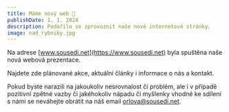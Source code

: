 ```yaml
---
title: Máme nový web 🤩
publishDate: 1. 1. 2024
description: Podařilo se zprovoznit naše nové internetové stránky.
image: nad_rybniky.jpg
---
```


Na adrese [www.sousedi.net](https://www.sousedi.net) byla spuštěna naše nová webová prezentace.

Najdete zde plánované akce, aktuální články i informace o nás a kontakt.

Pokud byste narazili na jakoukoliv nesrovnalost či problém, ale i v případě pozitivní zpětné vazby či jakéhokoliv nápadu či myšlenky vhodné ke sdílení s námi se neváhejte obrátit na náš email [orlova@sousedi.net](mailto:orlova@sousedi.net).